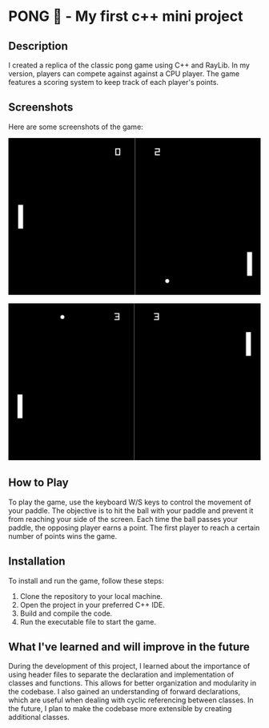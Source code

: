 # PONG 🚀 - My first c++ mini project

## Description

I created a replica of the classic pong game using C++ and RayLib. In my version, players can compete against against a CPU player. The game features a scoring system to keep track of each player's points.

## Screenshots

Here are some screenshots of the game:

![Image 1](./screenshots/1.JPG)

![Image 2](./screenshots/2.JPG)

## How to Play

To play the game, use the keyboard W/S keys to control the movement of your paddle. The objective is to hit the ball with your paddle and prevent it from reaching your side of the screen. Each time the ball passes your paddle, the opposing player earns a point. The first player to reach a certain number of points wins the game.

## Installation

To install and run the game, follow these steps:

1. Clone the repository to your local machine.
2. Open the project in your preferred C++ IDE.
3. Build and compile the code.
4. Run the executable file to start the game.

## What I've learned and will improve in the future

During the development of this project, I learned about the importance of using header files to separate the declaration and implementation of classes and functions. This allows for better organization and modularity in the codebase.
I also gained an understanding of forward declarations, which are useful when dealing with cyclic referencing between classes.
In the future, I plan to make the codebase more extensible by creating additional classes.
